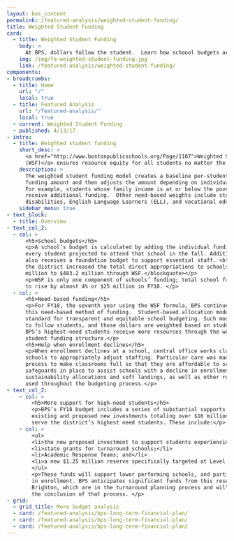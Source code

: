 ```yaml
---
layout: bos_content
permalink: /featured-analysis/weighted-student-funding/
title: Weighted Student Funding
card:
  - title: Weighted Student Funding
    body: >
      At BPS, dollars follow the student.  Learn how schoool budgets are calculated.
    img: /img/fa-weighted-student-funding.jpg
    link: /featured-analysis/weighted-student-funding/
components:
- breadcrumbs:
  - title: Home
    url: "/"
    local: true
  - title: Featured Analysis
    url: "/featured-analysis/"
    local: true
  - current: Weighted Student Funding
  - published: 4/13/17
- intro:
  - title: Weighted student funding
    short_desc: >
      <a href="http://www.bostonpublicschools.org/Page/1107">Weighted Student Funding 
      (WSF)</a> ensures resource equity for all students no matter the school they attend.
    description: >
      The weighted student funding model creates a baseline per-student 
      funding amount and then adjusts the amount depending on individual student need. 
      For example, students whose family income is at or below the poverty level will 
      receive additional funding.  Other need-based weights include students with 
      disabilities, English Language Learners (ELL), and vocational education students.
    sidebar_menu: true    
- text_block:
  - title: Overview
- text_col_2:
  - col: >
      <h5>School budgets</h5>
      <p>A school’s budget is calculated by adding the individual funding amounts for 
      every student projected to attend that school in the fall. Additionally, each school 
      also receives a foundation budget to support essential staff. <blockquote>In FY18, 
      the district increased the total direct appropriations to schools by approximately $2.7 
      million to $483.2 million through WSF.</blockquote></p>
      <p>WSF is only one component of schools’ funding; total school funding is expected 
      to rise by almost 4% or $25 million in FY18. </p>
  - col: >
      <h5>Need-based funding</h5>
      <p>For FY18, the seventh year using the WSF formula, BPS continues to refine 
      this need-based method of funding.  Student-based allocation models are the 
      standard for transparent and equitable school budgeting. Such models allow dollars 
      to follow students, and those dollars are weighted based on student needs. 
      BPS’s highest-need students receive more resources through the weighted 
      student funding structure.</p>
      <h5>Help when enrollment declines</h5>
      <p>When enrollment declines at a school, central office works closely with those 
      schools to appropriately adjust staffing. Particular care was made through this
      process to make classrooms full so that they are affordable to schools. There are 
      safeguards in place to assist schools with a decline in enrollment, including 
      sustainability allocations and soft landings, as well as other reserves that are 
      used throughout the budgeting process.</p>
- text_col_2:
    - col: >
        <h5>More support for high-need students</h5>
        <p>BPS’s FY18 budget includes a series of substantial supports on top of WSF – including 
        existing and proposed new investments totaling over $16 million – that differentially 
        serve the district’s highest need students. These include:</p>
    - col: >
        <ul>
        <li>the new proposed investment to support students experiencing homelessness;</li>
        <li>state grants for turnaround schools;</li>
        <li>Academic Response Teams; and</li>
        <li>a new $1.25 million reserve specifically targeted at Level 3, 4, and 5 schools.</li>
        </ul>
        <p>These funds will support lower performing schools, and particularly those with declining 
        in enrollment. BPS anticipates significant funds from this reserve will support Excel and 
        Brighton, which are in the turnaround planning process and will see budget increases at 
        the conclusion of that process. </p>
- grid: 
  - grid_title: More budget analysis
  - card: /featured-analysis/bps-long-term-financial-plan/
  - card: /featured-analysis/bps-long-term-financial-plan/
  - card: /featured-analysis/bps-long-term-financial-plan/
---
```

